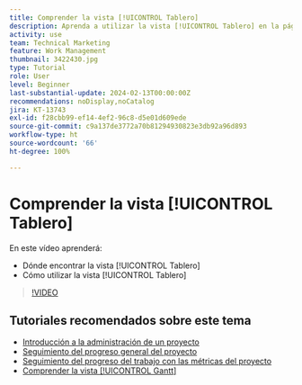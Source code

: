 ```yaml
---
title: Comprender la vista [!UICONTROL Tablero]
description: Aprenda a utilizar la vista [!UICONTROL Tablero] en la página de aterrizaje del proyecto.
activity: use
team: Technical Marketing
feature: Work Management
thumbnail: 3422430.jpg
type: Tutorial
role: User
level: Beginner
last-substantial-update: 2024-02-13T00:00:00Z
recommendations: noDisplay,noCatalog
jira: KT-13743
exl-id: f28cbb99-ef14-4ef2-96c8-d5e01d609ede
source-git-commit: c9a137de3772a70b81294930823e3db92a96d893
workflow-type: ht
source-wordcount: '66'
ht-degree: 100%

---
```


# Comprender la vista [!UICONTROL Tablero]

En este vídeo aprenderá:

* Dónde encontrar la vista [!UICONTROL Tablero]
* Cómo utilizar la vista [!UICONTROL Tablero]


>[!VIDEO](https://video.tv.adobe.com/v/3422430/?quality=12&learn=on)

## Tutoriales recomendados sobre este tema

* [Introducción a la administración de un proyecto](https://experienceleague.adobe.com/en/docs/workfront-learn/tutorials-workfront/manage-work/projects/getting-started-manage-a-project.md)
* [Seguimiento del progreso general del proyecto](https://experienceleague.adobe.com/en/docs/workfront-learn/tutorials-workfront/manage-work/projects/track-overall-project-progress.md)
* [Seguimiento del progreso del trabajo con las métricas del proyecto](https://experienceleague.adobe.com/en/docs/workfront-learn/tutorials-workfront/manage-work/projects/track-work-progress-with-project-metrics.md)
* [Comprender la vista [!UICONTROL Gantt]](https://experienceleague.adobe.com/en/docs/workfront-learn/tutorials-workfront/manage-work/projects/understand-the-gantt-view.md)
